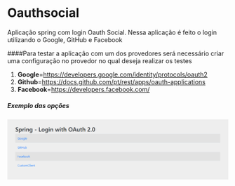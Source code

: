 # Oauthsocial
Aplicação spring com login Oauth Social.
Nessa aplicação é feito o login utilizando o Google, GitHub e Facebook

####Para testar a aplicação com um dos provedores será necessário criar uma configuração no provedor no qual deseja realizar os testes
1. **Google**=https://developers.google.com/identity/protocols/oauth2
2. **Github**=https://docs.github.com/pt/rest/apps/oauth-applications
3. **Facebook**=https://developers.facebook.com/

##### Exemplo das opções
![img.png](img.png)
